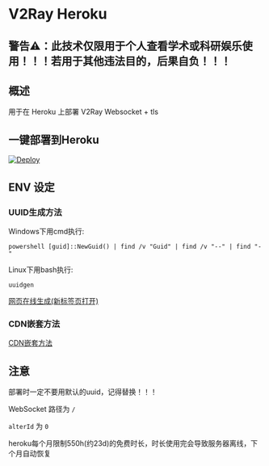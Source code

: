 # V2Ray Heroku

## 警告⚠：此技术仅限用于个人查看学术或科研娱乐使用！！！若用于其他违法目的，后果自负！！！

## 概述

用于在 Heroku 上部署 V2Ray Websocket + tls

## 一键部署到Heroku

[![Deploy](https://www.herokucdn.com/deploy/button.png)](https://dashboard.heroku.com/new?template=https%3A%2F%2Fgithub.com%2FHXHGTS%2Fv2ray-heroku)

## ENV 设定

### UUID生成方法

Windows下用cmd执行:

`powershell [guid]::NewGuid() | find /v "Guid" | find /v "--" | find "-"`

Linux下用bash执行:

`uuidgen`

[网页在线生成(新标签页打开)](http://tool.pfan.cn/guidgen/create?chkbrace=0&chkhyphen=1&chkupper=0&num=1)

### CDN嵌套方法

[CDN嵌套方法](https://hxhgts.icu/v2ray-websocket-tls-nginx/cdn.html)

## 注意

部署时一定不要用默认的uuid，记得替换！！！

WebSocket 路径为 `/`

`alterId` 为 `0`

heroku每个月限制550h(约23d)的免费时长，时长使用完会导致服务器离线，下个月自动恢复


